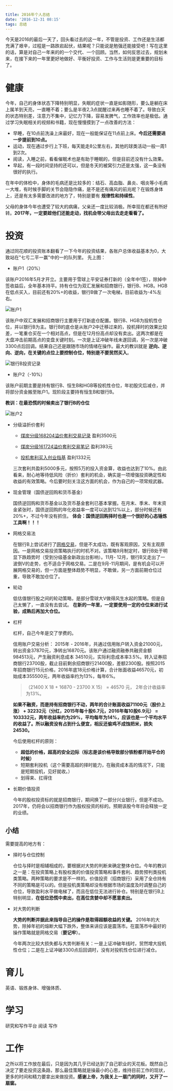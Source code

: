 ```yaml
---

title: 2016年个人总结
date: '2016-12-31 08:15'
tags: 总结
---
```


今天是2016的最后一天了，回头看过去的这一年，不管是投资、工作还是生活都充满了艰辛，过程是一路跌宕起伏，结果呢？只能说是勉强还能接受吧！写在这里的话，算是对自己一年来的的一个交代、一个回顾。当然，如何反思过去，规划未来，在接下来的一年里更好地做好、平衡好投资、工作与生活则是更重要的目标了。

# 健康

今年，自己的身体状态下降特别明显，失眠的症状一直是如影随形，要么是躺在床上属羊到天亮，一直睡不着；要么是半夜2,3点就醒过来再也睡不着了。导致白天的状态特别差，注意力不集中，记忆力下降，容易发脾气，工作效率也是极低。通过学习失眠相关的视频和书籍，现在慢慢摸到了一点改善的方法：

- 早睡，在10点前洗澡上床最好，现在一般能保证在11点前上床。**今后还需要进一步提前到10点。**
- 运动，现在通过步行上下班，每天能走8公里左右，其他的球类活动一般一周1到2次。
- 阅读，入睡之前，看看催眠术也是有助于睡眠的，但是目前还没有什么效果。
- 早起，有一段时间坚持的还可以，但是冬天的被窝引力还是太强，这一条没有很好的执行。

在年中的体检中，身体的毛病还是比较多的：结石、高血脂、鼻炎、咽炎等小毛病一大堆，有时候手脚的关节会隐隐作痛，是不是还有痛风的前兆呢？在锻炼身体上，还是有太多需要改进的地方了，特别是要有 **规律性和持续性**。

父母的身体今年也遭受了较大的病痛，父亲还一度比较消极。所幸现在都还有所好转。**2017年，一定要趁他们还能走动，找机会带父母出去走走看看了。**

# 投资

通过同花顺的投资账本翻看了一下今年的投资结果，各账户总体收益基本为0，大致站在"七亏二平一赢"中的一的队列里。 先上图：

- 账户1（20%）

该账户2016年5月才开立。主要用于雪球上平安证券打新的（全年中1签），除掉中签收益后，全年基本持平。持有仓位为双汇发展和招商银行，银行B、HGB。HGB在低点买入，目前还有20%+的收益，银行B做了一次电梯，目前收益为-4%左右。

![账户1](http://7xonmk.com1.z0.glb.clouddn.com/2016-12-31-账户1.jpeg)

该账户中双汇发展和招商银行主要用于打新底仓配置。银行B、HGB为投机性仓位，并以银行B为主。银行B的底仓是从账户2中迁移过来的，投机择时的效果比较差，一笔重仓买在一个相对高点，但是在12月份高点却没有卖出。这两次都是在大盘冲击前期高点的变盘关键时刻。一次是上证冲破年线未遂回调，另一次是冲破3300点后回调。结果自己还是跟随市场的情绪在操作。最大的教训就是 **逆向、逆向、逆向，在关键的点位上要控制仓位，特别是不要贸然买入**。

![银行B投资记录](http://7xonmk.com1.z0.glb.clouddn.com/20170102_002933000_iOS.png)

- 账户2（-10%）

该账户前期主要是持有银行B、恒生B和HGB等投机性仓位，年初股灾后减仓，并将部分资金搬至账户1。现阶段主要持有恒生B和银行B。

**教训：在最恐慌的时候卖出了银行B的仓位**

![账户2](http://7xonmk.com1.z0.glb.clouddn.com/2016-12-31-账户2.jpeg)

- 分级溢折价套利

  - [煤炭分级168204溢价套利交易记录](http://ericluo.github.io/2016/10/18/煤炭分级168204溢价套利交易记录/) 盈利3500元

  - [煤炭分级161724溢价套利交易笔记](http://ericluo.github.io/2016/10/25/煤炭分级161724溢价套利交易笔记/) 盈利393元

  - [投机套利买入创业指基](http://ericluo.github.io/2016/11/15/投机套利买入创业指基) 盈利1332元

  三次套利共盈利5000多元，按照5万的投入资金算，收益也达到了10%。由此看来，耐心地等待低风险（折价）套利的机会，确实是一项增强投资确定性和收益的有效策略。今后要时刻关注这方面的机会，作为自己的一项常规武器。

- 现金管理（国债逆回购和货币基金）

  国债逆回购和货币基金以及货币基金套利已基本掌握。在月末、季末、年末资金紧张时，国债逆回购的年化收益率一度可以达到12%以上，部分时候还有20%+，不过今年没有抓住。 **体会：国债逆回购择时也是一个很好的心态锤炼工具啊！！！**

- 网格交易法

  在银行B上尝试进行了[网格交易](http://ericluo.github.io/2016/09/10/netgrid-trade/)，但是不太成功，既有客观原因，又有主观原因。一是网格交易投资策略执行的时机不对。该策略9月制定时，银行B处于明显下跌趋势时（受到分级基金新政出台影响）。11月- 12月，银行B又走出了一波倒V的走势，也不适合于网格交易。二是在9月-11月期间，是有机会可以开展网格交易的，但一方面是整体趋势不明显，不敢做，另一方面前期仓位过重，导致不敢加仓位了。

- 轮动

  低估值银行股之间的轮动策略，是部分雪球大V做得风生水起的策略。但是自己太懒了，一直没有去尝试。 **在新的一年里，一定要使用一定的仓位来进行试验，成熟后再加大仓位。**

- 杠杆

  杠杆，自己今年是交了学费的。

  信用账户交易分析： 2015年 - 2016年，共通过信用账户转入资金21000元，转出资金37870元，净转出16870元。该账户通过融资融券共融资金额 984513元，产生融资利息成本 34510元，实际利息成本率3.5%。转入证券招商银行23700股，截止目前剩余招商银行21400股，差额2300股。按照2015年招商银行15元价格，2016年底18元价格计算，合计账面收益46570元，初始成本355500元，两年收益率约为13%，每年6%。

  > （21400 X 18 + 16870 - 23700 X 15） = 46570 元， 2年合计收益率为13%。

  **如果不融资，而是持有招商银行不动，两年的合计账面收益71100元（股价上涨） + 32232元（分红，2015年每十股6.7元，2016年每10股6.9元） = 103332元，两年收益率约为29%，平均每年为14%，应该也是一个平均水平的收益了。所以融资没有占到什么便宜，相反还偷鸡不成蚀把米，损失24530。**

  今后使用杠杆的原则：

  - **超低的价格，超高的安全边际（标志是该价格导致部分铁粉都开始平仓的时候）**
  - 短期套利投机（这个需要高超的择时能力，在融资成本高的情况下，只能是短期投机，见好就收。）
  - 划得来、扛得住

- 长期价值投资

  今年的股权投资标的就是招商银行，期间换了一部分兴业银行，但是不成功。2017年，仍将会以招商银行作为股权投资的标的。预期该股今年将会释放一定的业绩。

## 小结

需要提高的地方有：

- 择时与仓位控制

  仓位与择时是相辅相成的，要根据对大势的判断来确定整体仓位。今年的教训之一是：在投资策略上有股权类的价值投资策略和事件套利、趋势预判类投机类策略。两种策略的要求是不一样的。价值投资（招商银行）采用了全仓持有不同的策略是可以的。但是投机类策略却没有根据市场的温度及时调整自己的仓位，导致盈利水平做电梯了，而且在低位无法进行补仓。特别是在银行B上特别明显，**在低位恐慌中卖出，在高位贪婪中却不愿意卖出。**

- 对大势的判断

  **大势的判断并据此来指导自己的操作是取得超额收益的关键。** 2016年的大势，除掉年初的熔断大幅下跌外，整体来讲应该是震荡市。在震荡市中最好的操作策略就是网格交易（**要记牢**）。

  今年两次比较大损失都与大势判断有关：一是上证冲破年线时，贸然增大投机性仓位；二是在上证冲破3300点后回调时，没有对投机性仓位进行减仓。

# 育儿

英语、锻炼身体、增强体质、

# 学习

研究和写作平台 阅读 写作

# 工作

之所以将工作放在最后，只是因为其几乎已经达到了自己职业的天花板。既然自己决定了要走投资这条路，那么最佳策略就是操最小的心思，维持目前工作的现状，更多的时间和精力要拿出来做投资。**感谢上帝，为我关上一扇门的同时，又开了一扇窗。**
